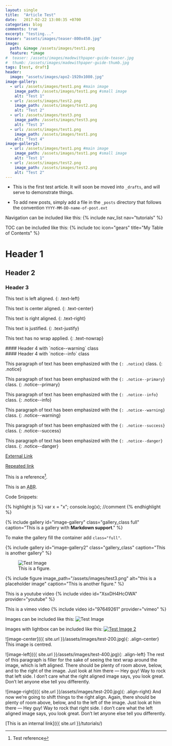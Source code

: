 ```yaml
---
layout: single
title:  "Article Test"
date:   2017-02-22 13:00:35 +0700
categories: blog
comments: true
excerpt: "testing..."
teaser: "assets/images/teaser-800x450.jpg"
image:
  path: &image /assets/images/test1.png
  feature: *image
#  teaser: /assets/images/madewithpaper-guide-teaser.jpg
#  thumb: /assets/images/madewithpaper-guide-thumb.jpg
tags: [test, draft]
header:
  image: "assets/images/apo2-1920x1080.jpg"
image-gallery:
  - url: /assets/images/test1.png #main image
    image_path: /assets/images/test1.png #small image
    alt: "Test 1"
  - url: /assets/images/test2.png
    image_path: /assets/images/test2.png
    alt: "Test 2"
  - url: /assets/images/test3.png
    image_path: /assets/images/test3.png
    alt: "Test 3"
  - url: /assets/images/test1.png
    image_path: /assets/images/test1.png
    alt: "Test 4"
image-gallery2:
  - url: /assets/images/test1.png #main image
    image_path: /assets/images/test1.png #small image
    alt: "Test 1"
  - url: /assets/images/test2.png
    image_path: /assets/images/test2.png
    alt: "Test 2"
---
```


* This is the first test article. It will soon be moved into `_drafts`, and will serve to demonstrate things.

* To add new posts, simply add a file in the `_posts` directory that follows the convention `YYYY-MM-DD-name-of-post.ext`

Navigation can be included like this:
{% include nav_list nav="tutorials" %}

TOC can be included like this:
{% include toc icon="gears" title="My Table of Contents" %}

# Header 1

## Header 2

### Header 3

This text is left aligned.
{: .text-left}

This text is center aligned.
{: .text-center}

This text is right aligned.
{: .text-right}

This text is justified.
{: .text-justify}

This text has no wrap applied.
{: .text-nowrap}

<div class="notice--warning" markdown="1">
#### Header 4 with `notice--warning` class
</div>

<div class="notice--info" markdown="1">
#### Header 4 with `notice--info` class
</div>

This paragraph of text has been emphasized with the `{: .notice}` class.
{: .notice}

This paragraph of text has been emphasized with the `{: .notice--primary}` class.
{: .notice--primary}

This paragraph of text has been emphasized with the `{: .notice--info}` class.
{: .notice--info}

This paragraph of text has been emphasized with the `{: .notice--warning}` class.
{: .notice--warning}

This paragraph of text has been emphasized with the `{: .notice--success}` class.
{: .notice--success}

This paragraph of text has been emphasized with the `{: .notice--danger}` class.
{: .notice--danger}

[External Link](http://www.fiftythree.com/paper/)

[Repeated link][repeated-link]

This is a reference[^reference].

This is an <abbr title="Abreviation">ABR</abbr>.

Code Snippets:

{% highlight js %}
var x = "x";
console.log(x);
//comment
{% endhighlight %}

{% include gallery id="image-gallery" class="gallery_class full" caption="This is a gallery with **Markdown support**." %}

To make the gallery fill the container add `class="full"`.

{% include gallery id="image-gallery2" class="gallery_class" caption="This is another gallery" %}

<figure>
	<img src="{{ site.url }}/assets/images/test2.png" alt="Test Image" />
    <figcaption>This is a figure.</figcaption>
</figure>

{% include figure image_path="/assets/images/test3.png" alt="this is a placeholder image" caption="This is another figure." %}

This is a youtube video
{% include video id="XsxDH4HcOWA" provider="youtube" %}

This is a vimeo video
{% include video id="97649261" provider="vimeo" %}

Images can be included like this: <img src="{{ site.url }}/assets/images/test1.png" alt="Test Image" />

Images with lightbox can be included like this: <a class="image-popup" href="{{ site.url }}/assets/images/test2.png"><img src="{{ site.url }}/assets/images/test2.png" alt="Test Image 2" /></a>

![image-center]({{ site.url }}/assets/images/test-200.jpg){: .align-center}
This image is centred.

![image-left]({{ site.url }}/assets/images/test-400.jpg){: .align-left}
The rest of this paragraph is filler for the sake of seeing the text wrap around the image, which is left aligned. There should be plenty of room above, below, and to the right of the image. Just look at him there — Hey guy! Way to rock that left side. I don’t care what the right aligned image says, you look great. Don’t let anyone else tell you differently.

![image-right]({{ site.url }}/assets/images/test-200.jpg){: .align-right}
And now we’re going to shift things to the right align. Again, there should be plenty of room above, below, and to the left of the image. Just look at him there — Hey guy! Way to rock that right side. I don’t care what the left aligned image says, you look great. Don’t let anyone else tell you differently.


[This is an internal link]({{ site.url }}/tutorials/)

[repeated-link]: http://jekyllrb.com/docs/home

[^reference]: Test reference
